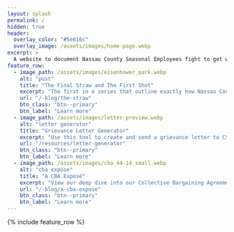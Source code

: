 ```yaml
---
layout: splash
permalink: /
hidden: true
header:
  overlay_color: "#5e616c"
  overlay_image: /assets/images/home-page.webp
excerpt: >
  A website to document Nassau County Seasonal Employees fight to get what they deserve.<br />
feature_row:
  - image_path: /assets/images/eisenhower_park.webp
    alt: "post"
    title: "The Final Straw and The First Shot"
    excerpt: "The first in a series that outline exactly how Nassau County Seasonal Employees have been taken advantage of by the County and how the “Union” they pay to protect them is either complicit or negligent."
    url: "/-blog/the-straw"
    btn_class: "btn--primary"
    btn_label: "Learn more"
  - image_path: /assets/images/letter-preview.webp
    alt: "letter generator"
    title: "Grievance Letter Generator"
    excerpt: "Use this tool to create and send a grievance letter to CSEA Local 830 to support our cause!"
    url: "/resources/letter-generator"
    btn_class: "btn--primary"
    btn_label: "Learn more"
  - image_path: /assets/images/cba_44-14_small.webp
    alt: "cba expose"
    title: "A CBA Exposé"
    excerpt: "View our deep dive into our Collective Bargaining Agreement and see exactly how much you have been exploited"
    url: "/-blog/a-cba-expose"
    btn_class: "btn--primary"
    btn_label: "Learn more"      
---
```


{% include feature_row %}
